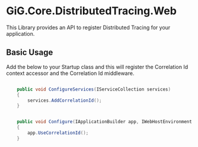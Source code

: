 ﻿# GiG.Core.DistributedTracing.Web

This Library provides an API to register Distributed Tracing for your application.

## Basic Usage

Add the below to your Startup class and this will register the Correlation Id context accessor and the Correlation Id middleware.


```csharp

	public void ConfigureServices(IServiceCollection services)
	{
		services.AddCorrelationId();
	}


	public void Configure(IApplicationBuilder app, IWebHostEnvironment env)
	{
		app.UseCorrelationId();
	}

```